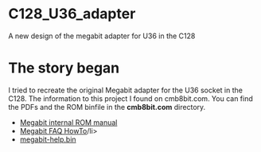 # C128_U36_adapter
A new design of the megabit adapter for U36 in the C128

# The story began
I tried to recreate the original Megabit adapter for the U36 socket in the C128.
The information to this project I found on cmb8bit.com. You can find the PDFs and the ROM binfile in the <strong>cmb8bit.com</strong> directory.

<ul>
    <li><a href="cbm8bit.com/Megabit_internal_rom_manual.pdf"> Megabit internal ROM manual</a></li>
    <li><a href="cbm8bit.com/MegaBit-faq-howtoo.pdf"> Megabit FAQ HowTo</a>/li>
    <li><a href="cbm8bit.com/megabit-help.BIN"> megabit-help.bin</a></li>
</ul>
